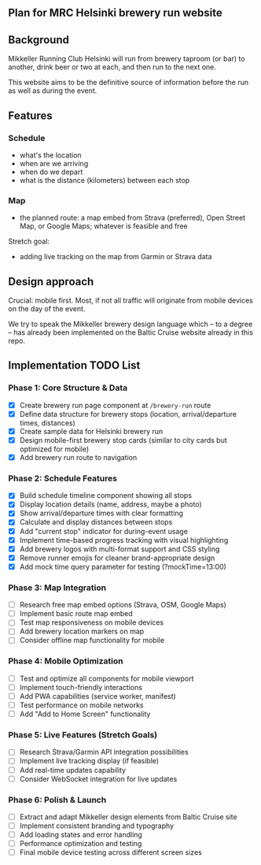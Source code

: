 ## Plan for MRC Helsinki brewery run website

## Background

Mikkeller Running Club Helsinki will run from brewery taproom (or bar) to another, drink beer or two at each, and then run to the next one.

This website aims to be the definitive source of information before the run as well as during the event.

## Features

### Schedule

- what's the location
- when are we arriving
- when do we depart
- what is the distance (kilometers) between each stop

### Map

- the planned route: a map embed from Strava (preferred), Open Street Map, or Google Maps; whatever is feasible and free

Stretch goal:

- adding live tracking on the map from Garmin or Strava data

## Design approach

Crucial: mobile first. Most, if not all traffic will originate from mobile devices on the day of the event.

We try to speak the Mikkeller brewery design language which – to a degree – has already been implemented on the Baltic Cruise website already in this repo.

## Implementation TODO List

### Phase 1: Core Structure & Data
- [x] Create brewery run page component at `/brewery-run` route
- [x] Define data structure for brewery stops (location, arrival/departure times, distances)
- [x] Create sample data for Helsinki brewery run
- [x] Design mobile-first brewery stop cards (similar to city cards but optimized for mobile)
- [x] Add brewery run route to navigation

### Phase 2: Schedule Features
- [x] Build schedule timeline component showing all stops
- [x] Display location details (name, address, maybe a photo)
- [x] Show arrival/departure times with clear formatting
- [x] Calculate and display distances between stops
- [x] Add "current stop" indicator for during-event usage
- [x] Implement time-based progress tracking with visual highlighting
- [x] Add brewery logos with multi-format support and CSS styling
- [x] Remove runner emojis for cleaner brand-appropriate design
- [x] Add mock time query parameter for testing (?mockTime=13:00)

### Phase 3: Map Integration
- [ ] Research free map embed options (Strava, OSM, Google Maps)
- [ ] Implement basic route map embed
- [ ] Test map responsiveness on mobile devices
- [ ] Add brewery location markers on map
- [ ] Consider offline map functionality for mobile

### Phase 4: Mobile Optimization
- [ ] Test and optimize all components for mobile viewport
- [ ] Implement touch-friendly interactions
- [ ] Add PWA capabilities (service worker, manifest)
- [ ] Test performance on mobile networks
- [ ] Add "Add to Home Screen" functionality

### Phase 5: Live Features (Stretch Goals)
- [ ] Research Strava/Garmin API integration possibilities
- [ ] Implement live tracking display (if feasible)
- [ ] Add real-time updates capability
- [ ] Consider WebSocket integration for live updates

### Phase 6: Polish & Launch
- [ ] Extract and adapt Mikkeller design elements from Baltic Cruise site
- [ ] Implement consistent branding and typography
- [ ] Add loading states and error handling
- [ ] Performance optimization and testing
- [ ] Final mobile device testing across different screen sizes
